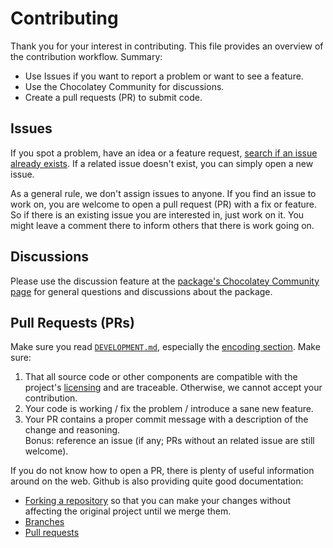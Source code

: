 # Contributing

Thank you for your interest in contributing. This file provides an overview of the contribution workflow. Summary:

* Use Issues if you want to report a problem or want to see a feature.
* Use the Chocolatey Community for discussions.
* Create a pull requests (PR) to submit code.


## Issues

If you spot a problem, have an idea or a feature request, [search if an issue already exists](https://github.com/foundata/chocolatey-sendkeys.extension/issues). If a related issue doesn't exist, you can simply open a new issue.

As a general rule, we don't assign issues to anyone. If you find an issue to work on, you are welcome to open a pull request (PR) with a fix or feature. So if there is an existing issue you are interested in, just work on it. You might leave a comment there to inform others that there is work going on.


## Discussions

Please use the discussion feature at the [package's Chocolatey Community page](https://community.chocolatey.org/packages/sendkeys.extension) for general questions and discussions about the package.


## Pull Requests (PRs)

Make sure you read [`DEVELOPMENT.md`](./DEVELOPMENT.md), especially the [encoding section](./DEVELOPMENT.md#encoding). Make sure:

1. That all source code or other components are compatible with the project's [licensing](./.reuse/dep5) and are traceable. Otherwise, we cannot accept your contribution.
2. Your code is working / fix the problem / introduce a sane new feature.
3. Your PR contains a proper commit message with a description of the change and reasoning.<br />Bonus: reference an issue (if any; PRs without an related issue are still welcome).

If you do not know how to open a PR, there is plenty of useful information around on the web. Github is also providing quite good documentation:

* [Forking a repository](https://docs.github.com/en/github/getting-started-with-github/fork-a-repo#fork-an-example-repository) so that you can make your changes without affecting the original project until we merge them.
* [Branches](https://docs.github.com/en/pull-requests/collaborating-with-pull-requests/proposing-changes-to-your-work-with-pull-requests/about-branches#working-with-branches)
* [Pull requests](https://docs.github.com/en/pull-requests/collaborating-with-pull-requests/proposing-changes-to-your-work-with-pull-requests/creating-a-pull-request-from-a-fork)
